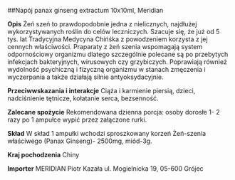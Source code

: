 ##Napój panax ginseng extractum 10x10ml, Meridian

**Opis** Żeń szeń to prawdopodobnie jedna z nielicznych, najdłużej wykorzystywanych roślin do celów leczniczych. Szacuje się, że już od 5 tys. lat Tradycyjna Medycyna Chińśka z powodzeniem korzysta z jej cennych właściwości. Praparaty z żeń szenia wspomagają system odpornościowy organizmu dlatego szczególnie polecane są po przebytych infekcjach bakteryjnych, wirusowych czy grzybiczych. Poprawiają również wydolność psychiczną i fizyczną organizmu w stanach zmęczenia i wyczerpania a także działają silnie antyoksydacyjnie.

**Przeciwwskazania i interakcje** Ciąża i karmienie piersią, dzieci, nadciśnienie tętnicze, kołatanie serca, bezsenność.

**Zalecane spożycie** Rekomendowana dzienna porcja: osoby dorosłe 1- 2 razy po 1 ampułce wypić przez załączone rurki.

**Skład** W skład 1 ampułki wchodzi sproszkowany korzeń Żeń-szenia właściwego (Panax Ginseng)- 2500mg, miód-3g.

**Kraj pochodzenia** Chiny

**Importer** MERIDIAN Piotr Kazała
ul. Mogielnicka 19, 05-600 Grójec
